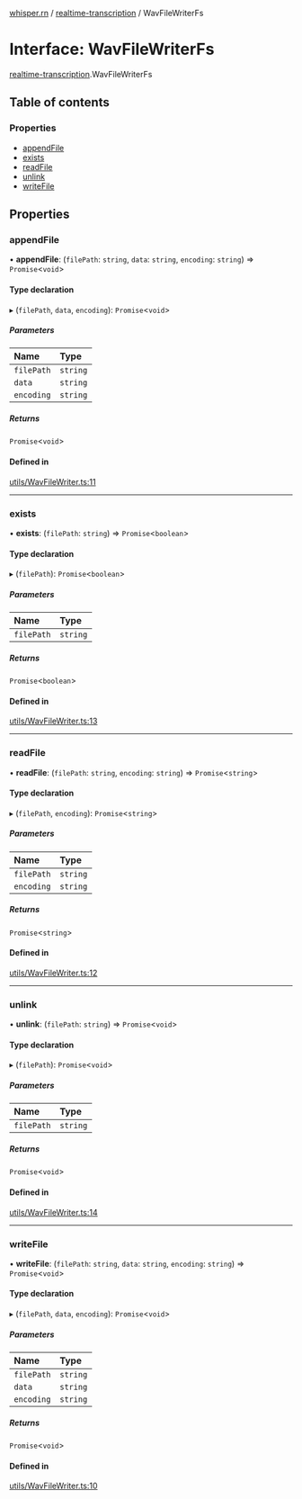 [whisper.rn](../README.md) / [realtime-transcription](../modules/realtime_transcription.md) / WavFileWriterFs

# Interface: WavFileWriterFs

[realtime-transcription](../modules/realtime_transcription.md).WavFileWriterFs

## Table of contents

### Properties

- [appendFile](realtime_transcription.WavFileWriterFs.md#appendfile)
- [exists](realtime_transcription.WavFileWriterFs.md#exists)
- [readFile](realtime_transcription.WavFileWriterFs.md#readfile)
- [unlink](realtime_transcription.WavFileWriterFs.md#unlink)
- [writeFile](realtime_transcription.WavFileWriterFs.md#writefile)

## Properties

### appendFile

• **appendFile**: (`filePath`: `string`, `data`: `string`, `encoding`: `string`) => `Promise`<`void`\>

#### Type declaration

▸ (`filePath`, `data`, `encoding`): `Promise`<`void`\>

##### Parameters

| Name | Type |
| :------ | :------ |
| `filePath` | `string` |
| `data` | `string` |
| `encoding` | `string` |

##### Returns

`Promise`<`void`\>

#### Defined in

[utils/WavFileWriter.ts:11](https://github.com/mybigday/whisper.rn/blob/e931dfc/src/utils/WavFileWriter.ts#L11)

___

### exists

• **exists**: (`filePath`: `string`) => `Promise`<`boolean`\>

#### Type declaration

▸ (`filePath`): `Promise`<`boolean`\>

##### Parameters

| Name | Type |
| :------ | :------ |
| `filePath` | `string` |

##### Returns

`Promise`<`boolean`\>

#### Defined in

[utils/WavFileWriter.ts:13](https://github.com/mybigday/whisper.rn/blob/e931dfc/src/utils/WavFileWriter.ts#L13)

___

### readFile

• **readFile**: (`filePath`: `string`, `encoding`: `string`) => `Promise`<`string`\>

#### Type declaration

▸ (`filePath`, `encoding`): `Promise`<`string`\>

##### Parameters

| Name | Type |
| :------ | :------ |
| `filePath` | `string` |
| `encoding` | `string` |

##### Returns

`Promise`<`string`\>

#### Defined in

[utils/WavFileWriter.ts:12](https://github.com/mybigday/whisper.rn/blob/e931dfc/src/utils/WavFileWriter.ts#L12)

___

### unlink

• **unlink**: (`filePath`: `string`) => `Promise`<`void`\>

#### Type declaration

▸ (`filePath`): `Promise`<`void`\>

##### Parameters

| Name | Type |
| :------ | :------ |
| `filePath` | `string` |

##### Returns

`Promise`<`void`\>

#### Defined in

[utils/WavFileWriter.ts:14](https://github.com/mybigday/whisper.rn/blob/e931dfc/src/utils/WavFileWriter.ts#L14)

___

### writeFile

• **writeFile**: (`filePath`: `string`, `data`: `string`, `encoding`: `string`) => `Promise`<`void`\>

#### Type declaration

▸ (`filePath`, `data`, `encoding`): `Promise`<`void`\>

##### Parameters

| Name | Type |
| :------ | :------ |
| `filePath` | `string` |
| `data` | `string` |
| `encoding` | `string` |

##### Returns

`Promise`<`void`\>

#### Defined in

[utils/WavFileWriter.ts:10](https://github.com/mybigday/whisper.rn/blob/e931dfc/src/utils/WavFileWriter.ts#L10)

